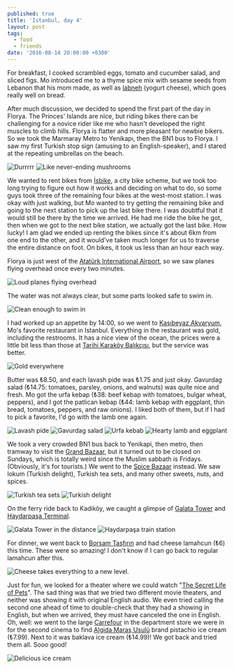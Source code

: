 ```yaml
---
published: true
title: 'Istanbul, day 4'
layout: post
tags:
  - food
  - friends
date: '2016-08-14 20:00:00 +0300'
---
```

For breakfast, I cooked scrambled eggs, tomato and cucumber salad, and sliced figs. Mo introduced me to a thyme spice mix with sesame seeds from Lebanon that his mom made, as well as [labneh](https://chefindisguise.com/2012/05/12/homemade-labneh-recipe/) (yogurt cheese), which goes really well on bread.

<!--more-->

After much discussion, we decided to spend the first part of the day in Florya. The Princes' Islands are nice, but riding bikes there can be challenging for a novice rider like me who hasn't developed the right muscles to climb hills. Florya is flatter and more pleasant for newbie bikers. So we took the Marmaray Metro to Yenikapı, then the BN1 bus to Florya. I saw my first Turkish stop sign (amusing to an English-speaker), and I stared at the repeating umbrellas on the beach.

![Durrrrr]({{site.baseurl}}/images/2016/08/14/istanbul-day-4/stop.jpeg)
![Like never-ending mushrooms]({{site.baseurl}}/images/2016/08/14/istanbul-day-4/umbrellas.jpeg)

We wanted to rent bikes from [İsbike](https://www.isbike.com.tr/istasyonlar.asp), a city bike scheme, but we took too long trying to figure out how it works and deciding on what to do, so some guys took three of the remaining four bikes at the west-most station. I was okay with just walking, but Mo wanted to try getting the remaining bike and going to the next station to pick up the last bike there. I was doubtful that it would still be there by the time we arrived. He had me ride the bike he got, then when we got to the next bike station, we actually got the last bike. How lucky! I am glad we ended up renting the bikes since it's about 6km from one end to the other, and it would've taken much longer for us to traverse the entire distance on foot. On bikes, it took us less than an hour each way.

Florya is just west of the [Atatürk International Airport](http://www.ataturkairport.com/en-EN/Pages/Main.aspx), so we saw planes flying overhead once every two minutes.

![Loud planes flying overhead]({{site.baseurl}}/images/2016/08/14/istanbul-day-4/beach-airplane.jpeg)

The water was not always clear, but some parts looked safe to swim in.

![Clean enough to swim in]({{site.baseurl}}/images/2016/08/14/istanbul-day-4/beach-water.jpeg)

I had worked up an appetite by 14:00, so we went to [Kaşıbeyaz Akvaryum](http://www.kasibeyaz.com.tr/kasibeyaz-akvaryum-en/hakkimizda.html), Mo's favorite restaurant in Istanbul. Everything in the restaurant was gold, including the restrooms. It has a nice view of the ocean, the prices were a little bit less than those at [Tarihi Karaköy Balıkçısı](http://tarihikarakoybalikcisi.net), but the service was better.

![Gold everywhere]({{site.baseurl}}/images/2016/08/14/istanbul-day-4/kasibeyaz-gold.jpeg)

Butter was ₺8.50, and each lavash pide was ₺1.75 and just okay. Gavurdag salad (₺14.75: tomatoes, parsley, onions, and walnuts) was quite nice and fresh. Mo got the urfa kebap (₺38: beef kebap with tomatoes, bulgar wheat, peppers), and I got the patlican kebap (₺44: lamb kebap with eggplant, thin bread, tomatoes, peppers, and raw onions). I liked both of them, but if I had to pick a favorite, I'd go with the lamb one again.

![Lavash pide]({{site.baseurl}}/images/2016/08/14/istanbul-day-4/kasibeyaz-bread.jpeg)
![Gavurdag salad]({{site.baseurl}}/images/2016/08/14/istanbul-day-4/kasibeyaz-salad.jpeg)
![Urfa kebab]({{site.baseurl}}/images/2016/08/14/istanbul-day-4/kasibeyaz-urfa.jpeg)
![Hearty lamb and eggplant]({{site.baseurl}}/images/2016/08/14/istanbul-day-4/kasibeyaz-patlican.jpeg)

We took a very crowded BN1 bus back to Yenikapi, then metro, then tramway to visit the [Grand Bazaar](http://grandbazaaristanbul.org), but it turned out to be closed on Sundays, which is totally weird since the Muslim sabbath is Fridays. (Obviously, it's for tourists.) We went to the [Spice Bazaar](https://en.wikipedia.org/wiki/Spice_Bazaar) instead. We saw lokum (Turkish delight), Turkish tea sets, and many other sweets, nuts, and spices.

![Turkish tea sets]({{site.baseurl}}/images/2016/08/14/istanbul-day-4/spicebazaar-teasets.jpeg)
![Turkish delight]({{site.baseurl}}/images/2016/08/14/istanbul-day-4/spicebazaar-lokum.jpeg)

On the ferry ride back to Kadiköy, we caught a glimpse of [Galata Tower](https://en.wikipedia.org/wiki/Galata_Tower) and [Haydarpaşa Terminal](https://en.wikipedia.org/wiki/Haydarpaşa_Terminal).

![Galata Tower in the distance]({{site.baseurl}}/images/2016/08/14/istanbul-day-4/ferry-tower.jpeg)
![Haydarpaşa train station]({{site.baseurl}}/images/2016/08/14/istanbul-day-4/ferry-station.jpeg)

For dinner, we went back to [Borsam Taşfırın](http://borsamtasfirin.com.tr) and had cheese lamahcun (₺6) this time. These were so amazing! I don't know if I can go back to regular lamahcun after this.

![Cheese takes everything to a new level.]({{site.baseurl}}/images/2016/08/14/istanbul-day-4/borsam-cheese.jpeg)

Just for fun, we looked for a theater where we could watch "[The Secret Life of Pets](http://www.thesecretlifeofpets.com)". The sad thing was that we tried two different movie theaters, and neither was showing it with original English audio. We even tried calling the second one ahead of time to double-check that they had a showing in English, but when we arrived, they must have canceled the one in English. Oh, well: we went to the large [Carrefour](http://www.carrefour.com) in the department store we were in for the second cinema to find [Algida Maraş Usulü](http://www.algida.com.tr/maras-usulu/) brand pistachio ice cream (₺7.99). Next to it was baklava ice cream (₺14.99)! We got back and tried them all. Sooo good!

![Delicious ice cream]({{site.baseurl}}/images/2016/08/14/istanbul-day-4/icecream.jpeg)
